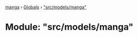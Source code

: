 [manga](../README.md) › [Globals](../globals.md) › ["src/models/manga"](_src_models_manga_.md)

# Module: "src/models/manga"


